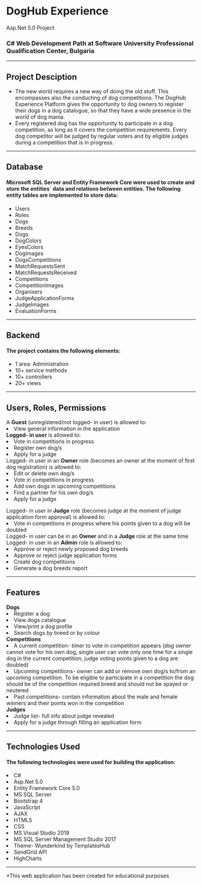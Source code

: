 # DogHub Experience
Asp.Net 5.0 Project
<h3>C# Web Development Path at Software University Professional Qualification Center, Bulgaria</h3>
<hr></hr>
<h2>Project Desciption</h2>
<ul>
<li>The new world requires a new way of doing the old stuff. This encompasses also the conducting of dog competitions. The DogHub Experience Platform gives the opportunity to dog owners to register their dogs in a dog catalogue, so that they have a wide presence in the world of dog mania.</li>
<li>Every registered dog has the opportunity to participate in a dog competition, as long as it covers the competition requirements. Every dog competitor will be judged by regular voters and by eligible judges during a competition that is in progress.</li>
</ul>
<hr></hr>
<h2>Database</h2>
<h4>
Microsoft SQL Server and Entity Framework Core were used to create and store the entities` data and relations between entities. The following entity tables are implemented to store data:
</h4>
<ul>
<li>Users</li>
<li>Roles</li>
<li>Dogs</li>
<li>Breeds</li>
<li>Dogs</li>
<li>DogColors</li>
<li>EyesColors</li>
<li>DogImages</li>
<li>DogsCompetitions</li>
<li>MatchRequestsSent</li>
<li>MatchRequestsReceived</li>
<li>Competitions</li>
<li>CompetitionImages</li>
<li>Organisers</li>
<li>JudgeApplicationForms</li>
<li>JudgeImages</li>
<li>EvaluationForms</li>
</ul>
<hr></hr>
<h2>Backend</h2>
<h4>
The project contains the following elements:
</h4>
<ul>
  <li>1 area: Administration</li>
  <li>10+ service methods</li>
  <li>10+ controllers</li>
  <li>20+ views</li>
</ul>
<hr></hr>
<h2>Users, Roles, Permissions</h2>
  A <b>Guest</b> (unregistered/not logged- in user) is allowed to:
  <li>View general information in the application</li>
  <b>Logged- in user</b> is allowed to:
  <li>Vote in competitions in progress</li>
  <li>Register own dog/s</li>
  <li>Apply for a judge</li>
  Logged- in user in an <b>Owner</b> role (becomes an owner at the moment of first dog registration) is allowed to:
  <li>Edit or delete own dog/s</li>
  <li>Vote in competitions in progress</li>
  <li>Add own dogs in upcoming competitions</li>
  <li>Find a partner for his own dog/s</li>
  <li>Apply for a judge</p>
  Logged- in user in <b>Judge</b> role (becomes judge at the moment of judge application form approval) is allowed to:
  <li>Vote in competitions in progress where his points given to a dog will be doubled</li>
  Logged- in user can be in an <b>Owner</b> and in a <b>Judge</b> role at the same time
  </br>Logged- in user in an <b>Admin</b> role is allowed to:
  <li>Approve or reject newly proposed dog breeds</li>
  <li>Approve or reject judge application forms</li>
  <li>Create dog competitions</li>
  <li>Generate a dog breeds report</li>
<hr></hr>
<h2>Features</h2>
<b>Dogs</b>
<li>Register a dog</li>
<li>View dogs catalogue</li>
<li>View/print a dog profile</li>
<li>Search dogs by breed or by colour</li>
<b>Competitions</b>
<li>A current competition- timer to vote in competition appears (dog owner cannot vote for his own dog, single user can vote only one time for a single dog in the current competition, judge voting points given to a dog are doubled)</li>
<li>Upcoming competitions- owner can add or remove own dog/s to/from an upcoming competition. To be eligible to participate in a competition the dog should be of the competition required breed and should not be spayed or neutered</li>
<li>Past competitions- contain information about the male and female winners and their points won in the competition</li>
<b>Judges</b>
<li>Judge list- full info about judge revealed</li>
<li>Apply for a judge through filling an application form</li>
<hr></hr>
<h2>Technologies Used</h2>
<h4>
The following technologies were used for building the application:
</h4>
<li>C#</li>
<li>Asp.Net 5.0</li>
<li>Entity Framework Core 5.0</li>
<li>MS SQL Server</li>
<li>Bootstrap 4</li>
<li>JavaScript</li>
<li>AJAX</li>
<li>HTML5</li>
<li>CSS</li>
<li>MS Visual Studio 2019</li>
<li>MS SQL Server Management Studio 2017</li>
<li>Theme- Wunderkind by TemplatesHub</li>
<li>SendGrid API</li>
<li>HighCharts</li>
<hr></hr>
*This web application has been created for educational purposes
